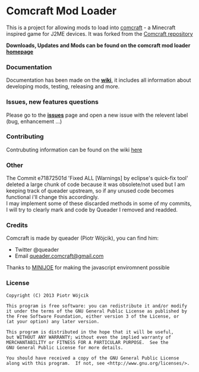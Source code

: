 ﻿# Comcraft Mod Loader

This is a project for allowing mods to load into [comcraft](http://www.comcraft-game.blogspot.com) - a Minecraft inspired game for J2ME devices.
It was forked from the [Comcraft repository](https://github.com/queader/Comcraft)

**Downloads, Updates and Mods can be found on the comcraft mod loader [homepage](http://simon816.hostzi.com/dev/ComcraftML/)**

### Documentation
Documentation has been made on the **[wiki](https://github.com/simon816/ComcraftModLoader/wiki)**, it includes all information about developing mods, testing, releasing and more.

### Issues, new features questions
Please go to the **[issues](https://github.com/simon816/ComcraftModLoader/issues)** page and open a new issue with the relevent label (bug, enhancement ...)

### Contributing
Contrubuting information can be found on the wiki [here](https://github.com/simon816/ComcraftModLoader/wiki#contributing-to-the-mod-loader)

### Other
The Commit e71872501d 'Fixed ALL [Warnings] by eclipse's quick-fix tool' deleted a large chunk of code because it was obsolete/not used but I am keeping track of queader upstream, so if any unused code becomes functional i'll change this accordingly.  
I may implement some of these discarded methods in some of my commits, I will try to clearly mark and code by Queader I removed and readded.

### Credits
Comcraft is made by queader (Piotr Wójcik), you can find him:

 * Twitter @queader
 * Email queader.comcraft@gmail.com

Thanks to [MINIJOE](http://code.google.com/p/minijoe/) for making the javascript enviromnent possible

### License
```
Copyright (C) 2013 Piotr Wójcik

This program is free software: you can redistribute it and/or modify
it under the terms of the GNU General Public License as published by
the Free Software Foundation, either version 3 of the License, or
(at your option) any later version.

This program is distributed in the hope that it will be useful,
but WITHOUT ANY WARRANTY; without even the implied warranty of
MERCHANTABILITY or FITNESS FOR A PARTICULAR PURPOSE.  See the
GNU General Public License for more details.

You should have received a copy of the GNU General Public License
along with this program.  If not, see <http://www.gnu.org/licenses/>.
```
